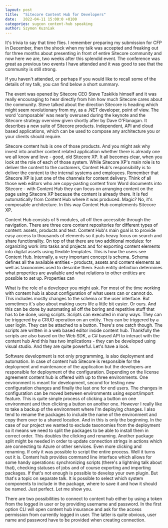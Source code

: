 ```yaml
---
layout: post
title:  "Sitecore Content Hub for Developers"
date:   2022-04-11 15:00:0 +0100
categories: sugcon content-hub speaking
author: Szymon Kuzniak
---
```


It's trivia to say that time flies.
I remember preparing my submission for CFP in December, then the shock when my talk was accepted and freaking out for three months about presenting in front of entire Sitecore community and now here we are, two weeks after this splendid event. 
The conference was great as previous two events I have attended and it was good to see that the community is still strong.

If you haven't attended, or perhaps if you would like to recall some of the details of my talk, you can find below a short summary.

The event was opened by Sitecore CEO Steve Tzakikis himself and it was really encouraging to hear directly from him how much Sitecore cares about the community.
Steve talked about the direction Sitecore is heading which might seem revolutionary from my, as a .NET developer, point of view.
The word 'composable' was nearly overused during the keynote and the Sitecore strategy overview given shortly after by Dave O'Flanagan.
It describes a new suite of Sitecore products.
Independent, API and cloud based applications, which can be used to compose any architecture you or your clients should require.

Sitecore content hub is one of those products.
And you might ask why invest into another content related application whether there is already one we all know and love - good, old Sitecore XP.
It all becomes clear, when you look at the role of each of those system.
While Sitecore XP's main role is to deliver the content to the customers, Content Hub's responsibility is to deliver the content to the internal systems and employees.
Remember that Sitecore XP is just one of the channels for content delivery.
Think of all those web editors who are copy-pasting content from Word documents into Sitecore - with Content Hub they can focus on arranging content on the page using Sitecore XP because the content is already there.
It is fed automatically from Content Hub where it was produced.
Magic?
No, it's composable architecture.
In this way Content Hub complements Sitecore XP.



Content Hub consists of 5 modules, all off then accessible through the navigation.
There are three core content repositories for different types of content: assets, products and text.
Content Hub's main goal is to provide easy access to thousands of elements so it puts heavy focus on search and share functionality.
On top of that there are two additional modules: for organizing work into tasks and projects and for exporting content elements into digital assets using flexible templates.
This is how the users see Content Hub.
Internally, a very important concept is schema.
Schema defines all the available entities - products, assets and content elements as well as taxonomies used to describe them.
Each entity definition determines what  properties are available and what relations to other entities are possible to set up.
Properties can


What is the role of a developer you might ask.
For most of the time working with content hub is about configuration of what users can or cannot do.
This includes mostly changes to the schema or the user interface.
But sometimes it's also about making  users life a little bit easier.
Or ours.
And this can be done by automating all off the boring and repetitive stuff that has to be done, using scripts.
Scripts  can executed in many  ways.
They can be triggered by a CRUD operation on an entity.
They can be triggered by a user login.
They can be attached to a button.
There's one catch though.
The scripts are written in a web based editor inside content hub.
Thankfully the scripts are also based on the Web SDK, a C# based API to interact with the content hub
And this has two implications - they can be developed using visual studio.
And they are quite powerful.
Let's have a look.



Software development is not only programming, is also deployment and automation.
In case of content hub Sitecore is responsible for the deployment and maintenance of the application but the developers are responsible for deployment of the configuration.
Depending on the license agreement content hub is offered with up to three environments.
One environment is meant for development, second for testing new configuration changes and finally the last one for end users.
The changes in configuration can be moved between environments using export/import feature.
This is quite simple process of clicking a button on one environment and then clicking a button on another one.
However I really like to take a backup of the environment where I'm deploying changes.
I also tend to rename the packages to include the name of the environment and copy them over to a shared location.
And in this is only the beginning.
In the case of our project we wanted to exclude taxonomies from the deployment so it means we need to split the packages to be able to install them in correct order.
This doubles the clicking and renaming.
Another package split might be needed in order to update connection strings in actions which are connecting to Azure or other services.
Even more clicking and renaming.
If only it was possible to script the entire process.
Well it turns out it is.
Content hub provides command line interface which allows for some handy operations: synchronizing scripts (there's a lightning talk about that), checking statuses of jobs and of course exporting and importing packages.
If that's not enough is possible to develop your own plugin.
But that's a topic on separate talk.
It is possible to select which system components to include in the package, where to save it and how it should be named.
Just perfect.
Let me show you.

There are two possibilities to connect to content hub either by using a token from the logged in user or by providing username and password.
In the first option CLI will open content hub insurance and ask for the access permission from currently logged in user.
The latter is quite obvious, user name and password have to be provided when creating connection.
